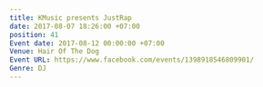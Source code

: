 ```yaml
---
title: KMusic presents JustRap
date: 2017-08-07 18:26:00 +07:00
position: 41
Event date: 2017-08-12 00:00:00 +07:00
Venue: Hair Of The Dog
Event URL: https://www.facebook.com/events/1398918546809901/
Genre: DJ
---
```


